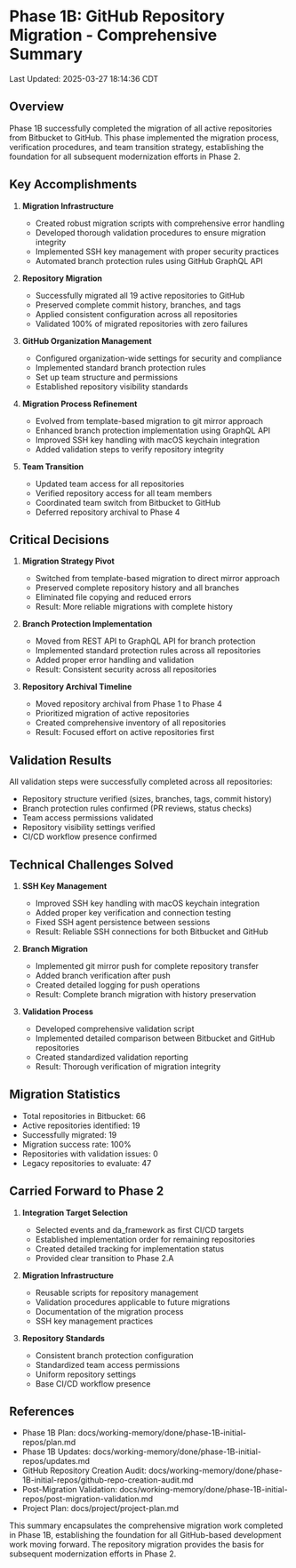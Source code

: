 # Phase 1B: GitHub Repository Migration - Comprehensive Summary
Last Updated: 2025-03-27 18:14:36 CDT

## Overview

Phase 1B successfully completed the migration of all active repositories from Bitbucket to GitHub. This phase implemented the migration process, verification procedures, and team transition strategy, establishing the foundation for all subsequent modernization efforts in Phase 2.

## Key Accomplishments

1. **Migration Infrastructure**
   - Created robust migration scripts with comprehensive error handling
   - Developed thorough validation procedures to ensure migration integrity
   - Implemented SSH key management with proper security practices
   - Automated branch protection rules using GitHub GraphQL API

2. **Repository Migration**
   - Successfully migrated all 19 active repositories to GitHub
   - Preserved complete commit history, branches, and tags
   - Applied consistent configuration across all repositories
   - Validated 100% of migrated repositories with zero failures

3. **GitHub Organization Management**
   - Configured organization-wide settings for security and compliance
   - Implemented standard branch protection rules
   - Set up team structure and permissions
   - Established repository visibility standards

4. **Migration Process Refinement**
   - Evolved from template-based migration to git mirror approach
   - Enhanced branch protection implementation using GraphQL API
   - Improved SSH key handling with macOS keychain integration
   - Added validation steps to verify repository integrity

5. **Team Transition**
   - Updated team access for all repositories
   - Verified repository access for all team members
   - Coordinated team switch from Bitbucket to GitHub
   - Deferred repository archival to Phase 4

## Critical Decisions

1. **Migration Strategy Pivot**
   - Switched from template-based migration to direct mirror approach
   - Preserved complete repository history and all branches
   - Eliminated file copying and reduced errors
   - Result: More reliable migrations with complete history

2. **Branch Protection Implementation**
   - Moved from REST API to GraphQL API for branch protection
   - Implemented standard protection rules across all repositories
   - Added proper error handling and validation
   - Result: Consistent security across all repositories

3. **Repository Archival Timeline**
   - Moved repository archival from Phase 1 to Phase 4
   - Prioritized migration of active repositories
   - Created comprehensive inventory of all repositories
   - Result: Focused effort on active repositories first

## Validation Results

All validation steps were successfully completed across all repositories:
- Repository structure verified (sizes, branches, tags, commit history)
- Branch protection rules confirmed (PR reviews, status checks)
- Team access permissions validated
- Repository visibility settings verified
- CI/CD workflow presence confirmed

## Technical Challenges Solved

1. **SSH Key Management**
   - Improved SSH key handling with macOS keychain integration
   - Added proper key verification and connection testing
   - Fixed SSH agent persistence between sessions
   - Result: Reliable SSH connections for both Bitbucket and GitHub

2. **Branch Migration**
   - Implemented git mirror push for complete repository transfer
   - Added branch verification after push
   - Created detailed logging for push operations
   - Result: Complete branch migration with history preservation

3. **Validation Process**
   - Developed comprehensive validation script
   - Implemented detailed comparison between Bitbucket and GitHub repositories
   - Created standardized validation reporting
   - Result: Thorough verification of migration integrity

## Migration Statistics

- Total repositories in Bitbucket: 66
- Active repositories identified: 19
- Successfully migrated: 19
- Migration success rate: 100%
- Repositories with validation issues: 0
- Legacy repositories to evaluate: 47

## Carried Forward to Phase 2

1. **Integration Target Selection**
   - Selected events and da_framework as first CI/CD targets
   - Established implementation order for remaining repositories
   - Created detailed tracking for implementation status
   - Provided clear transition to Phase 2.A

2. **Migration Infrastructure**
   - Reusable scripts for repository management
   - Validation procedures applicable to future migrations
   - Documentation of the migration process
   - SSH key management practices

3. **Repository Standards**
   - Consistent branch protection configuration
   - Standardized team access permissions
   - Uniform repository settings
   - Base CI/CD workflow presence

## References

- Phase 1B Plan: docs/working-memory/done/phase-1B-initial-repos/plan.md
- Phase 1B Updates: docs/working-memory/done/phase-1B-initial-repos/updates.md
- GitHub Repository Creation Audit: docs/working-memory/done/phase-1B-initial-repos/github-repo-creation-audit.md
- Post-Migration Validation: docs/working-memory/done/phase-1B-initial-repos/post-migration-validation.md
- Project Plan: docs/project/project-plan.md

This summary encapsulates the comprehensive migration work completed in Phase 1B, establishing the foundation for all GitHub-based development work moving forward. The repository migration provides the basis for subsequent modernization efforts in Phase 2. 